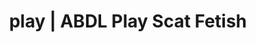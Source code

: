 ---
categories:
- POV Erotica
- NSFW Art
- Real Couples
- Vintage Boudoir
- Immersive Erotica
image: /assets/images/1747714157824.jpg
layout: post
schema:
  description: Premium adult content featuring Scat Fetish, ABDL Play. High-quality
    visuals with erotic themes.
  keywords:
  - Mindful Kink
  - ABDL Play
  - POV Erotica
  - Lingerie Art
  - Spiritual Kink
  - Queer Kinks
  - Scat Fetish
  name: 1747714157824 | Scat Fetish ABDL Play
  type: VisualArtwork
seo:
  description: Featured content with exclusive ABDL Play, Scat Fetish. HD images available.
  keywords: ABDL Play, Scat Fetish
  og_image: /assets/images/1747714157824.jpg
  schema_type: VisualArtwork
tags:
- '#play'
- Scat Fetish
- ABDL Play
title: play | ABDL Play Scat Fetish
---